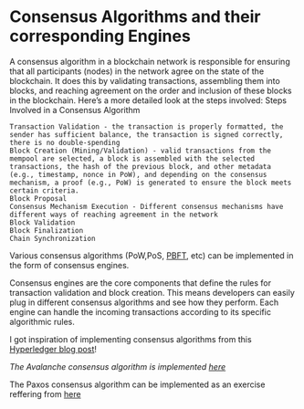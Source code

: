 # Consensus Algorithms and their corresponding Engines

A consensus algorithm in a blockchain network is responsible for ensuring that all participants (nodes) in the network agree on the state of the blockchain. It does this by validating transactions, assembling them into blocks, and reaching agreement on the order and inclusion of these blocks in the blockchain. Here’s a more detailed look at the steps involved:
Steps Involved in a Consensus Algorithm

    Transaction Validation - the transaction is properly formatted, the sender has sufficient balance, the transaction is signed correctly, there is no double-spending
    Block Creation (Mining/Validation) - valid transactions from the mempool are selected, a block is assembled with the selected transactions, the hash of the previous block, and other metadata (e.g., timestamp, nonce in PoW), and depending on the consensus mechanism, a proof (e.g., PoW) is generated to ensure the block meets certain criteria.
    Block Proposal
    Consensus Mechanism Execution - Different consensus mechanisms have different ways of reaching agreement in the network
    Block Validation
    Block Finalization
    Chain Synchronization

Various consensus algorithms (PoW,PoS, [PBFT](https://pmg.csail.mit.edu/papers/osdi99.pdf), etc) can be implemented in the form of consensus engines.

Consensus engines are the core components that define the rules for transaction validation and block creation. This means developers can easily plug in different consensus algorithms and see how they perform. Each engine can handle the incoming transactions according to its specific algorithmic rules.

I got inspiration of implementing consensus algorithms from this [Hyperledger blog post](https://www.hyperledger.org/blog/2019/01/11/floating-the-sawtooth-raft-implementing-a-consensus-algorithm-in-rust)! 

*The Avalanche consensus algorithm is implemented [here](https://github.com/harsh-ps-2003/cunner/tree/main/src/consensus/avalanche)*

The Paxos consensus algorithm can be implemented as an exercise reffering from [here](https://noghartt.dev/blog/paxos-made-simple-with-rust/)